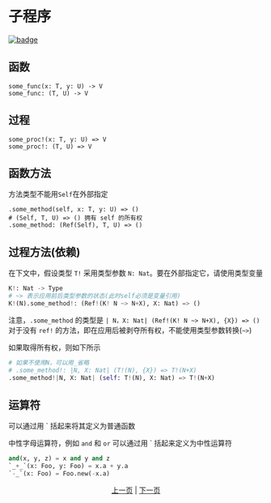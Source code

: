 # 子程序

[![badge](https://img.shields.io/endpoint.svg?url=https%3A%2F%2Fgezf7g7pd5.execute-api.ap-northeast-1.amazonaws.com%2Fdefault%2Fsource_up_to_date%3Fowner%3Derg-lang%26repos%3Derg%26ref%3Dmain%26path%3Ddoc/EN/syntax/24_subroutine.md%26commit_hash%3Db80234b0663f57388f022b86f7c94a85b6250e9a)](https://gezf7g7pd5.execute-api.ap-northeast-1.amazonaws.com/default/source_up_to_date?owner=erg-lang&repos=erg&ref=main&path=doc/EN/syntax/24_subroutine.md&commit_hash=b80234b0663f57388f022b86f7c94a85b6250e9a)

## 函数

```python,checker_ignore
some_func(x: T, y: U) -> V
some_func: (T, U) -> V
```

## 过程

```python,checker_ignore
some_proc!(x: T, y: U) => V
some_proc!: (T, U) => V
```

## 函数方法

方法类型不能用`Self`在外部指定

```python,checker_ignore
.some_method(self, x: T, y: U) => ()
# (Self, T, U) => () 拥有 self 的所有权
.some_method: (Ref(Self), T, U) => ()
```

## 过程方法(依赖)

在下文中，假设类型 `T!` 采用类型参数 `N: Nat`。要在外部指定它，请使用类型变量

```python
K!: Nat -> Type
# ~> 表示应用前后类型参数的状态(此时self必须是变量引用)
K!(N).some_method!: (Ref!(K! N ~> N+X), X: Nat) => ()
```

注意，`.some_method` 的类型是 `| N，X: Nat| (Ref!(K! N ~> N+X), {X}) => ()`
对于没有 `ref!` 的方法，即在应用后被剥夺所有权，不能使用类型参数转换(`~>`)

如果取得所有权，则如下所示

```python
# 如果不使用N，可以用_省略
# .some_method!: |N, X: Nat| (T!(N), {X}) => T!(N+X)
.some_method!|N, X: Nat| (self: T!(N), X: Nat) => T!(N+X)
```

## 运算符

可以通过用 ` 括起来将其定义为普通函数

中性字母运算符，例如 `and` 和 `or` 可以通过用 ` 括起来定义为中性运算符

```python
and(x, y, z) = x and y and z
`_+_`(x: Foo, y: Foo) = x.a + y.a
`-_`(x: Foo) = Foo.new(-x.a)
```

<p align='center'>
    <a href='./23_lambda.md'>上一页</a> | <a href='./25_closure.md'>下一页</a>
</p>
